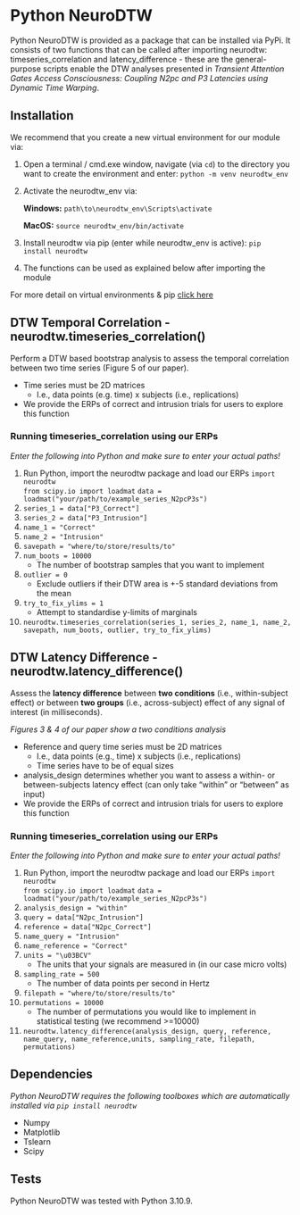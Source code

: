 # Python NeuroDTW

Python NeuroDTW is provided as a package that can be installed via PyPi. It consists of two functions that can be called after importing neurodtw: timeseries_correlation and latency_difference -  these are the general-purpose scripts enable the DTW analyses presented in *Transient Attention Gates Access Consciousness: Coupling N2pc and P3 Latencies using Dynamic Time Warping*.

## Installation

We recommend that you create a new virtual environment for our module via:
1. Open a terminal / cmd.exe window, navigate (via `cd`) to the directory you want to create the environment and enter:
`python -m venv neurodtw_env`
2. Activate the neurodtw_env via:

	**Windows:** `path\to\neurodtw_env\Scripts\activate`

	**MacOS:** `source neurodtw_env/bin/activate`

3. Install neurodtw via pip (enter while neurodtw_env is active):
`pip install neurodtw`
4. The functions can be used as explained below after importing the module

For more detail on virtual environments & pip [click here](https://packaging.python.org/en/latest/guides/installing-using-pip-and-virtual-environments/)


## DTW Temporal Correlation - neurodtw.timeseries_correlation()
Perform a DTW based bootstrap analysis to assess the temporal correlation between two time series (Figure 5 of our paper).
- Time series must be 2D matrices
	- I.e., data points (e.g. time) x subjects (i.e., replications)
- We provide the ERPs of correct and intrusion trials for users to explore this function

### Running timeseries_correlation using our ERPs
*Enter the following into Python and make sure to enter your actual paths!*
1. Run Python, import the neurodtw package and load our ERPs
	`import neurodtw`	
	`from scipy.io import loadmat`
	`data = loadmat("your/path/to/example_series_N2pcP3s")`
2. `series_1 = data["P3_Correct"]`
3. `series_2 = data["P3_Intrusion"]`
4. `name_1 = "Correct"`
5. `name_2 = "Intrusion"`
6. `savepath = "where/to/store/results/to"`
7. `num_boots = 10000`
	- The number of bootstrap samples that you want to implement
8. `outlier = 0`
	- Exclude outliers if their DTW area is +-5 standard deviations from the mean
9. `try_to_fix_ylims = 1`
	- Attempt to standardise y-limits of marginals
10. `neurodtw.timeseries_correlation(series_1, series_2, name_1, name_2, savepath, num_boots, outlier, try_to_fix_ylims)`

## DTW Latency Difference - neurodtw.latency_difference()
Assess the **latency difference** between **two conditions** (i.e., within-subject effect) or between **two groups** (i.e., across-subject) effect of any signal of interest (in milliseconds).

*Figures 3 & 4 of our paper show a two conditions analysis*
- Reference and query time series must be 2D matrices
	- I.e., data points (e.g., time) x subjects (i.e., replications)
	- Time series have to be of equal sizes
- analysis_design determines whether you want to assess a within- or between-subjects latency effect (can only take “within” or “between” as input)
- We provide the ERPs of correct and intrusion trials for users to explore this function

### Running timeseries_correlation using our ERPs
*Enter the following into Python and make sure to enter your actual paths!*
1. Run Python, import the neurodtw package and load our ERPs
`import neurodtw`	
`from scipy.io import loadmat`
`data = loadmat("your/path/to/example_series_N2pcP3s")`
2. `analysis_design = "within"`
3. `query = data["N2pc_Intrusion"]`
4. `reference = data["N2pc_Correct"]`
5. `name_query = "Intrusion"`
6. `name_reference = "Correct"`
7. `units = "\u03BCV"`
	- The units that your signals are measured in (in our case micro volts)
8. `sampling_rate = 500`
	- The number of data points per second in Hertz
9. `filepath = "where/to/store/results/to"`
10. `permutations = 10000`
	- The number of permutations you would like to implement in statistical testing (we recommend >=10000)
11. `neurodtw.latency_difference(analysis_design, query, reference, name_query, name_reference,units, sampling_rate, filepath, permutations)`

## Dependencies
*Python NeuroDTW requires the following toolboxes which are automatically installed via `pip install neurodtw`*
- Numpy
- Matplotlib
- Tslearn
- Scipy

## Tests
Python NeuroDTW was tested with Python 3.10.9.